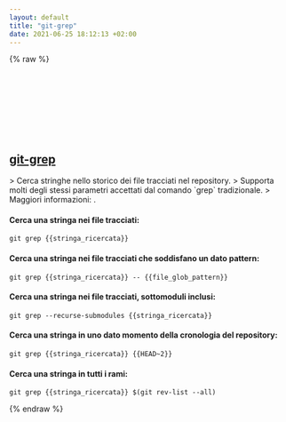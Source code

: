 ```yaml
---
layout: default
title: "git-grep"
date: 2021-06-25 18:12:13 +02:00
---
```

{% raw %}
<h2 id="git-grep">
  <a href="/it/common/git-grep.html">git-grep</a> <a href="#git-grep"><svg class="icon">
    <use href="/assets/images/unicode_sprite.svg#link" />
  </svg></a>
</h2>
> Cerca stringhe nello storico dei file tracciati nel repository.
> Supporta molti degli stessi parametri accettati dal comando `grep` tradizionale.
> Maggiori informazioni: <https://git-scm.com/docs/git-grep>.

#### Cerca una stringa nei file tracciati:
```shell
git grep {{stringa_ricercata}}
```
#### Cerca una stringa nei file tracciati che soddisfano un dato pattern:
```shell
git grep {{stringa_ricercata}} -- {{file_glob_pattern}}
```
#### Cerca una stringa nei file tracciati, sottomoduli inclusi:
```shell
git grep --recurse-submodules {{stringa_ricercata}}
```
#### Cerca una stringa in uno dato momento della cronologia del repository:
```shell
git grep {{stringa_ricercata}} {{HEAD~2}}
```
#### Cerca una stringa in tutti i rami:
```shell
git grep {{stringa_ricercata}} $(git rev-list --all)
```
{% endraw %}